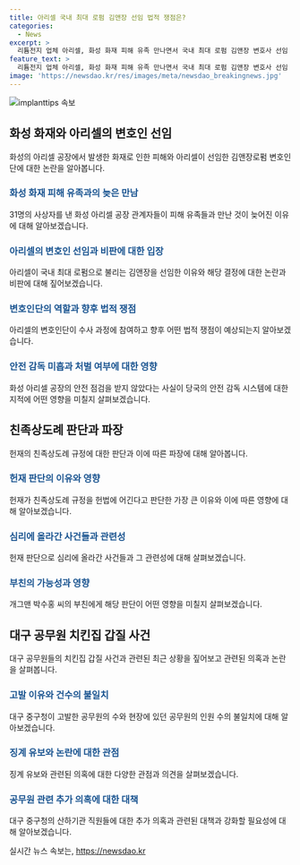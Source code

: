 ```yaml
---
title: 아리셀 국내 최대 로펌 김앤장 선임 법적 쟁점은?
categories:
  - News
excerpt: >
  리튬전지 업체 아리셀, 화성 화재 피해 유족 만나면서 국내 최대 로펌 김앤장 변호사 선임 확인. 보상 집중 주장에도 호화 변호인단 비판 논란. 31명 사상자 유족과의 늦은 만남 이유는? 변호인 압수수색 참여, 향후 역할 전망은? 안전 점검 소홀 지적에 따른 처벌 여부 영향. 헌재 친족상도례 판단으로 파장 예상. 박수홍 씨 부친과 박세리 희망재단 이사장의 부친 처벌 가능성과 영향에 관심. 가족 간 고소 증가 전망과 파장 예상. 대구 치킨집 갑질 사건에서의 공무원 고발 이유와 논란, 징계 미루기와 공무원들의 업무 상황, 산하기관 직원들의 비위 논란과 감사, 복무규정 강화 요구.
feature_text: >
  리튬전지 업체 아리셀, 화성 화재 피해 유족 만나면서 국내 최대 로펌 김앤장 변호사 선임 확인. 보상 집중 주장에도 호화 변호인단 비판 논란. 31명 사상자 유족과의 늦은 만남 이유는? 변호인 압수수색 참여, 향후 역할 전망은? 안전 점검 소홀 지적에 따른 처벌 여부 영향. 헌재 친족상도례 판단으로 파장 예상. 박수홍 씨 부친과 박세리 희망재단 이사장의 부친 처벌 가능성과 영향에 관심. 가족 간 고소 증가 전망과 파장 예상. 대구 치킨집 갑질 사건에서의 공무원 고발 이유와 논란, 징계 미루기와 공무원들의 업무 상황, 산하기관 직원들의 비위 논란과 감사, 복무규정 강화 요구.
image: 'https://newsdao.kr/res/images/meta/newsdao_breakingnews.jpg'
---
```


<p><img src="https://newsdao.kr/res/images/meta/newsdao_breakingnews.jpg" alt="implanttips 속보" /></p>

<h2 data-ke-size="size26">화성 화재와 아리셀의 변호인 선임</h2>

<p data-ke-size="size16">화성의 아리셀 공장에서 발생한 화재로 인한 피해와 아리셀이 선임한 김앤장로펌 변호인단에 대한 논란을 알아봅니다.</p>

<h3><b><span style="color: #1a5490;">화성 화재 피해 유족과의 늦은 만남</span></b></h3>

<p data-ke-size="size16">31명의 사상자를 낸 화성 아리셀 공장 관계자들이 피해 유족들과 만난 것이 늦어진 이유에 대해 알아보겠습니다.</p>

<h3><b><span style="color: #1a5490;">아리셀의 변호인 선임과 비판에 대한 입장</span></b></h3>

<p data-ke-size="size16">아리셀이 국내 최대 로펌으로 불리는 김앤장을 선임한 이유와 해당 결정에 대한 논란과 비판에 대해 짚어보겠습니다.</p>

<h3><b><span style="color: #1a5490;">변호인단의 역할과 향후 법적 쟁점</span></b></h3>

<p data-ke-size="size16">아리셀의 변호인단이 수사 과정에 참여하고 향후 어떤 법적 쟁점이 예상되는지 알아보겠습니다.</p>

<h3><b><span style="color: #1a5490;">안전 감독 미흡과 처벌 여부에 대한 영향</span></b></h3>

<p data-ke-size="size16">화성 아리셀 공장의 안전 점검을 받지 않았다는 사실이 당국의 안전 감독 시스템에 대한 지적에 어떤 영향을 미칠지 살펴보겠습니다.</p>

<h2 data-ke-size="size26">친족상도례 판단과 파장</h2>

<p data-ke-size="size16">헌재의 친족상도례 규정에 대한 판단과 이에 따른 파장에 대해 알아봅니다.</p>

<h3><b><span style="color: #1a5490;">헌재 판단의 이유와 영향</span></b></h3>

<p data-ke-size="size16">헌재가 친족상도례 규정을 헌법에 어긴다고 판단한 가장 큰 이유와 이에 따른 영향에 대해 알아보겠습니다.</p>

<h3><b><span style="color: #1a5490;">심리에 올라간 사건들과 관련성</span></b></h3>

<p data-ke-size="size16">헌재 판단으로 심리에 올라간 사건들과 그 관련성에 대해 살펴보겠습니다.</p>

<h3><b><span style="color: #1a5490;">부친의 가능성과 영향</span></b></h3>

<p data-ke-size="size16">개그맨 박수홍 씨의 부친에게 해당 판단이 어떤 영향을 미칠지 살펴보겠습니다.</p>

<h2 data-ke-size="size26">대구 공무원 치킨집 갑질 사건</h2>

<p data-ke-size="size16">대구 공무원들의 치킨집 갑질 사건과 관련된 최근 상황을 짚어보고 관련된 의혹과 논란을 살펴봅니다.</p>

<h3><b><span style="color: #1a5490;">고발 이유와 건수의 불일치</span></b></h3>

<p data-ke-size="size16">대구 중구청이 고발한 공무원의 수와 현장에 있던 공무원의 인원 수의 불일치에 대해 알아보겠습니다.</p>

<h3><b><span style="color: #1a5490;">징계 유보와 논란에 대한 관점</span></b></h3>

<p data-ke-size="size16">징계 유보와 관련된 의혹에 대한 다양한 관점과 의견을 살펴보겠습니다.</p>

<h3><b><span style="color: #1a5490;">공무원 관련 추가 의혹에 대한 대책</span></b></h3>

<p data-ke-size="size16">대구 중구청의 산하기관 직원들에 대한 추가 의혹과 관련된 대책과 강화할 필요성에 대해 알아보겠습니다.</p>
실시간 뉴스 속보는, <a href="https://newsdao.kr" rel="dofollow">https://newsdao.kr</a>


